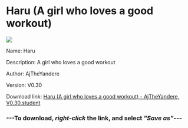 # Haru (A girl who loves a good workout)

<img src = "https://raw.githubusercontent.com/Arbiter1223/Daigaku-Gurashi-Custom-Students/master/Students/Files/Haru%20(A%20girl%20who%20loves%20a%20good%20workout).png">

Name: Haru

Description: A girl who loves a good workout

Author: AjTheYandere

Version: V0.30

Download link: <a href="https://raw.githubusercontent.com/Arbiter1223/Daigaku-Gurashi-Custom-Students/master/Students/Files/Haru%20(A%20girl%20who%20loves%20a%20good%20workout)%20-%20AjTheYandere%2C%20V0.30.student">Haru (A girl who loves a good workout) - AjTheYandere, V0.30.student</a>

### ---**To download, _right-click_ the link, and select _"Save as"_**---
